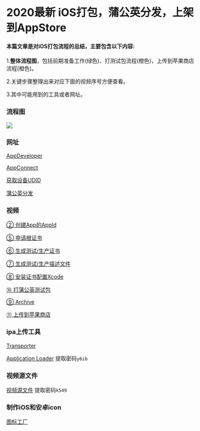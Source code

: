 # 2020最新 iOS打包，蒲公英分发，上架到AppStore

#### 本篇文章是对iOS打包流程的总结，主要包含以下内容:

1.**整体流程图**，包括前期准备工作(绿色)、打测试包流程(橙色)，上传到苹果商店流程(橙色)。

2.关键步骤整理出来对应下面的视频序号方便查看。

3.其中可能用到的工具或者网址。

### 流程图
![](https://oscimg.oschina.net/oscnet/up-2f193779781395dbbe3cdc6c3be40f1fe12.png)


### 网址

 [AppDeveloper](https://developer.apple.com/cn/)

[AppConnect](https://appstoreconnect.apple.com)

 [获取设备UDID](https://www.pgyer.com/tools/udid)

 [蒲公英分发](https://www.pgyer.com)

### 视频

[② 创建App的AppId](https://v.youku.com/v_show/id_XNDkyMzUxNTM3Mg==.html)

[⑤ 申请根证书](https://v.youku.com/v_show/id_XNDkyNDYxODQxNg==.html)

[⑥ 生成测试/生产证书](https://v.youku.com/v_show/id_XNDkyNDYyMDA1Ng==.html)

[⑦ 生成测试/生产描述文件](https://v.youku.com/v_show/id_XNDkyNDYyMTg2NA==.html)

[⑧ 安装证书配置Xcode](https://v.youku.com/v_show/id_XNDkyMzUxNDUxNg==.html)

[⑩ 打蒲公英测试包](https://v.youku.com/v_show/id_XNDkyMzUxNjI4NA==.html)

[⑨ Archive](https://v.youku.com/v_show/id_XNDkyMzUxNTY3Mg==.html)

[⑪ 上传到苹果商店](https://v.youku.com/v_show/id_XNDkyNDYxNTM4NA==.html)

### ipa上传工具

[Transporter](https://apps.apple.com/cn/app/transporter/id1450874784?mt=12)

[Application Loader](https://pan.baidu.com/s/1BZVkXhZW83zF_jCCRlu53A) 提取密码`y6ib `


### 视频源文件

[视频源文件](https://pan.baidu.com/s/1M958w34_V_ZG1YtZkoAqPA)  提取密码`k549 `


### 制作iOS和安卓icon

[图标工厂](https://icon.wuruihong.com)